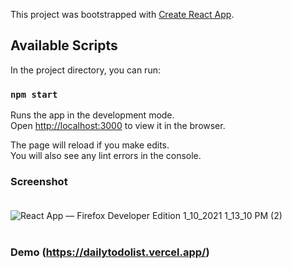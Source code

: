 This project was bootstrapped with [Create React App](https://github.com/facebook/create-react-app).

## Available Scripts

In the project directory, you can run:

### `npm start`

Runs the app in the development mode.<br />
Open [http://localhost:3000](http://localhost:3000) to view it in the browser.

The page will reload if you make edits.<br />
You will also see any lint errors in the console.


### Screenshot <br/><br/>
![React App — Firefox Developer Edition 1_10_2021 1_13_10 PM (2)](https://user-images.githubusercontent.com/58886855/104124109-f3aafd00-535f-11eb-8452-b0bc3fe02462.png)
<br/><br/>

### Demo (https://dailytodolist.vercel.app/)



